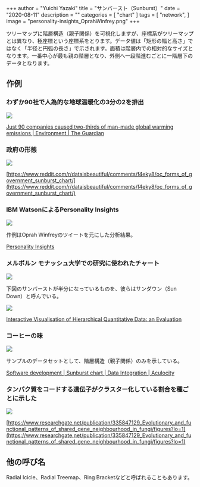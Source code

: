 +++
author = "Yuichi Yazaki"
title = "サンバースト（Sunburst）"
date = "2020-08-11"
description = ""
categories = [
    "chart"
]
tags = [
    "network",
]
image = "personality-insights_OprahWinfrey.png"
+++

ツリーマップに階層構造（親子関係）を可視化しますが、座標系がツリーマップとは異なり、極座標という座標系をとります。データ値は「矩形の幅と高さ」ではなく「半径と円弧の長さ」で示されます。面積は階層内での相対的なサイズとなります。一番中心が最も親の階層となり、外側へ一段階進むごとに一階層下のデータとなります。

<!--more-->


## 作例

### わずか90社で人為的な地球温暖化の3分の2を排出

![](global-warming-companies.png)

[Just 90 companies caused two-thirds of man-made global warming emissions | Environment | The Guardian](https://www.theguardian.com/environment/2013/nov/20/90-companies-man-made-global-warming-emissions-climate-change)


### 政府の形態

![](f71q7foy55h41.jpg)

[https://www.reddit.com/r/dataisbeautiful/comments/f4eky8/oc_forms_of_government_sunburst_chart/](https://www.reddit.com/r/dataisbeautiful/comments/f4eky8/oc_forms_of_government_sunburst_chart/)


### IBM WatsonによるPersonality Insights

![](personality-insights_OprahWinfrey.png)

作例はOprah Winfreyのツイートを元にした分析結果。

[Personality Insights](https://personality-insights-demo.ng.bluemix.net/)


### メルボルン モナッシュ大学での研究に使われたチャート

![](MonashUniversity_SunBurst-1.png)

下図のサンバーストが半分になっているものを、彼らはサンダウン（Sun Down）と呼んでいる。

![](MonashUniversity_SunDown.png)

[Interactive Visualisation of Hierarchical Quantitative Data: an Evaluation](https://deepai.org/publication/interactive-visualisation-of-hierarchical-quantitative-data-an-evaluation)


### コーヒーの味

![](sb_coffeeflavour.png)

サンプルのデータセットとして、階層構造（親子関係）のみを示している。


[Software development | Sunburst chart | Data Integration | Aculocity](https://www.aculocity.com/labs/sunburst-chart)


### タンパク質をコードする遺伝子がクラスター化している割合を種ごとに示した

![](Sunburst-chart-showing-the-percentage-of-clustered-protein-coding-genes-per-species-The_W640.jpg)

[https://www.researchgate.net/publication/335847129_Evolutionary_and_functional_patterns_of_shared_gene_neighbourhood_in_fungi/figures?lo=1](https://www.researchgate.net/publication/335847129_Evolutionary_and_functional_patterns_of_shared_gene_neighbourhood_in_fungi/figures?lo=1)


## 他の呼び名

Radial Icicle、Radial Treemap、Ring Bracketなどと呼ばれることもあります。
